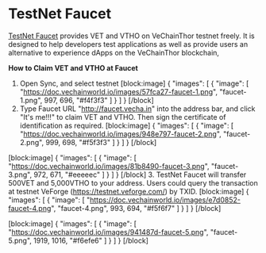 # TestNet Faucet



[TestNet Faucet](http://faucet.vecha.in) provides VET and VTHO on VeChainThor testnet freely. It is designed to help developers test applications as well as provide users an alternative to experience dApps on the VeChainThor blockchain, 


**How to Claim VET and VTHO at Faucet**

1. Open Sync, and select testnet
[block:image]
{
  "images": [
    {
      "image": [
        "https://doc.vechainworld.io/images/57fca27-faucet-1.png",
        "faucet-1.png",
        997,
        696,
        "#f4f3f3"
      ]
    }
  ]
}
[/block]
2. Type Faucet URL "http://faucet.vecha.in" into the address bar, and click "It's me!!!" to claim VET and VTHO.  Then sign the certificate of identification as required.
[block:image]
{
  "images": [
    {
      "image": [
        "https://doc.vechainworld.io/images/948e797-faucet-2.png",
        "faucet-2.png",
        999,
        698,
        "#f5f3f3"
      ]
    }
  ]
}
[/block]

[block:image]
{
  "images": [
    {
      "image": [
        "https://doc.vechainworld.io/images/81b8490-faucet-3.png",
        "faucet-3.png",
        972,
        671,
        "#eeeeec"
      ]
    }
  ]
}
[/block]
3.  TestNet Faucet will transfer 500VET and 5,000VTHO to your address. Users could query the transaction at testnet VeForge (https://testnet.veforge.com/)  by TXID. 
[block:image]
{
  "images": [
    {
      "image": [
        "https://doc.vechainworld.io/images/e7d0852-faucet-4.png",
        "faucet-4.png",
        993,
        694,
        "#f5f6f7"
      ]
    }
  ]
}
[/block]

[block:image]
{
  "images": [
    {
      "image": [
        "https://doc.vechainworld.io/images/941487d-faucet-5.png",
        "faucet-5.png",
        1919,
        1016,
        "#f6efe6"
      ]
    }
  ]
}
[/block]